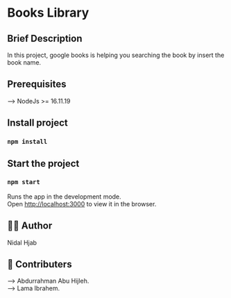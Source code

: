 # Books Library

## Brief Description

In this project, google books is helping you searching the book by insert the book name.

## Prerequisites
--> NodeJs >= 16.11.19
## Install project

### `npm install`

## Start the project
### `npm start`
Runs the app in the development mode.\
Open [http://localhost:3000](http://localhost:3000) to view it in the browser.

## 👨‍💼 Author
Nidal Hjab
##  🤝 Contributers
--> Abdurrahman Abu Hijleh.\
--> Lama Ibrahem.


